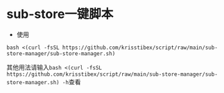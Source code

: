 # sub-store一键脚本
* 使用
```
bash <(curl -fsSL https://github.com/krisstibex/script/raw/main/sub-store-manager/sub-store-manager.sh)
```

其他用法请输入`bash <(curl -fsSL https://github.com/krisstibex/script/raw/main/sub-store-manager/sub-store-manager.sh) -h`查看

